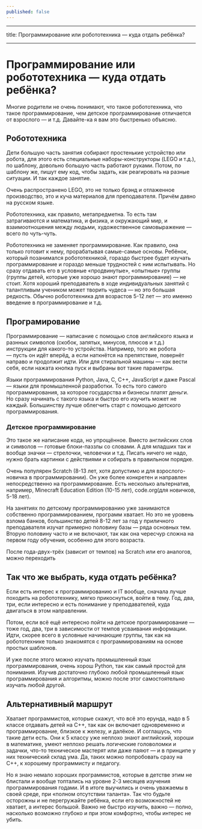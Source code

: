 ```yaml
---
published: false
---
```

---
title: Программирование или робототехника — куда отдать ребёнка?

---
# Программирование или робототехника — куда отдать ребёнка?

Многие родители не очень понимают, что такое робототехника, что такое программирование, чем детское программирование отличается от взрослого — и т.д. Давайте-ка я вам это быстренько объясню.

## Робототехника

Дети большую часть занятия собирают простенькие устройство или робота, для этого есть специальные наборы-конструкторы (LEGO и т.д.), по шаблону, довольно большую часть работают руками. Потом, по шаблону же, пишут ему код, чтобы задать, как реагировать на разные ситуации. И так каждое занятие.

Очень распространено LEGO, это не только брэнд и отлаженное производство, это и куча материалов для преподавателя. Причём давно на русском языке.

Робототехника, как правило, метапредметна. То есть там затрагиваются и математика, и физика, и окружающий мир, и взаимоотношения между людьми, художественное самовыражение — всего по чуть-чуть. 

Робототехника не заменяет программирование. Как правило, она только готовит к нему, прорабатывая самые-самые основы. Ребёнок, который позанимался робототехникой, гораздо быстрее будет изучать программирование и гораздо меньше трудностей с ним испытывать. Но сразу отдавать его в условные «продвинутые», «опытные» группы (группы детей, которые уже хорошо знают программирование) — не стоит. Хотя хороший преподаватель в ходе индивидуальных занятий с талантливым учеником может творить чудеса — но это большая редкость. Обычно робототехника для возрастов 5-12 лет — это именно введение в программирование и т.д.

## Програмирование

Программирование — написание с помощью слов английского языка и разнных символов (скобок, запятых, минусов, плюсов и т.д.) инструкции для какого-то устройства. Например, того же робота — пусть он идёт вперёд, а если наткнётся на препятствие, повернёт направо и продолжит идти. Или для стиральной машины — как вести себя, если нажата кнопка пуск и выбраны вот такие параметры.

Языки программирования Python, Java, C, C++, JavaScript и даже Pascal — языки для промышленной разработки. То есть того самого программирования, за которое государства и бизнесы платят деньги. Но сразу начинать с такого языка и быстро его изучить может не каждый. Большинству лучше облегчить старт с помощью детского программирования.

### Детское программирование

Это такое же написание кода, но упрощённое. Вместо английских слов и символов — готовые блоки-паззлы со словами. А для младших так и вообще значки — стрелочки, человечки и т.д. Писать ничего не надо, нужно брать картинки с действиями и собирать в правильном порядке.

Очень популярен Scratch (8-13 лет, хотя допустимо и для взрослого-новичка в программировании). Он уже более конкретен и направлен непосредственно на программирование. Есть несколько альтернатив, например, Minecraft Education Edition (10-15 лет), code.org(для новичков, 5-18 лет).

На занятиях по детскому программированию уже занимаются собственно программированием, программ хватает. Но это не уровень взлома банков, большинство детей 8-12 лет за год у приличного преподавателя изучат примерно половину базы — ряда основных тем. Вторую половину часто и не включают, так как она чересчур сложна на первом году обучения, особенно для этого возраста.

После года-двух-трёх (зависит от темпов) на Scratch или его аналогов, можно переходить

## Так что же выбрать, куда отдать ребёнка?

Если есть интерес к программированию и IT вообще, сначала лучше походить на робототехнику, мягко прикоснуться, войти в тему. Год, два, три, если интересно и есть понимание у преподавателей, куда двигаться в этом направлении.

Потом, если всё ещё интересно пойти на детское программирование — тоже год, два, три в зависимости от темпов усваивания информации. Идти, скорее всего в условные начинающие группы, так как на робототехнике только знакомятся с программированиям на основе простых шаблонов.

И уже после этого можно изучать промышленный язык программирования, очень хорош Python, так как самый простой для понимания. Изучив достаточно глубоко любой промышленный язык программирования и алгоритмы, можно после этог самостоятельно изучать любой другой.

## Альтернативный маршрут

Хватает программистов, которые скажут, что всё это ерунда, надо в 5 классе отдавать детей на C++, так как он включает одновременно и программирование, близкое к железу, и далёкое. И соглашусь, что такие дети есть. Они к 5 классу уже неплохо знают английский, хороши в математике, умеют неплохо решать логические головоломки и задачки, что-то техническое мастерят или даже паяют —  и в принципе у них технический склад ума. Да, таких можно попробовать сразу на C++, к хорошему программисту и педагогу.

Но я знаю немало хороших программистов, которые в детстве этим не блистали и вообще топтались на уровне 2-3 месяцев изучения программирования годами. И в итоге выучились и очень уважаемы в своей среде, при «полном отсутствии таланта». Так что будьте осторожны и не перегружайте ребёнка, если его возможностей не хватает, а интерес большой. Важно не быстро изучить, важно — полно, насколько возможно глубоко и при этом комфортно, чтобы интерес не убить.